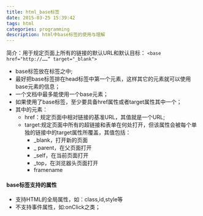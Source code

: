 ```yaml
---
title: html_base标签
date: 2015-03-25 15:39:42
tags: html
categories: programming
description: html中base标签的使用与理解 
---
```

简介：用于规定页面上所有的链接的默认URL和默认目标：
`<base href="http://……“ target="_blank">`
- base标签放在<head>标签之中;
- 最好把base标签排在head标签中第一个元素，这样其它的元素就可以使用base元素的信息；
- 一个文档中最多能使用一个base元素；
- 如果使用了base标签，至少要具备href属性或者target属性其中一个；
- 其中的元素：
	- href：规定页面中相对链接的基准URL，其值就是一个URL;
	- target:规定页面中所有的超链接和表单在何处打开，但该属性会被每个单独的链接中的target属性所覆盖，其值包括：
		- _blank，打开新的页面
		- _ parent，在父页面打开
		- _self，在当前页面打开
		- _top，在浏览器头页面打开
		- framename

#### base标签支持的属性 ####
- 支持HTML的全局属性，如：class,id,style等
- 不支持事件属性，如:onClick之类；
